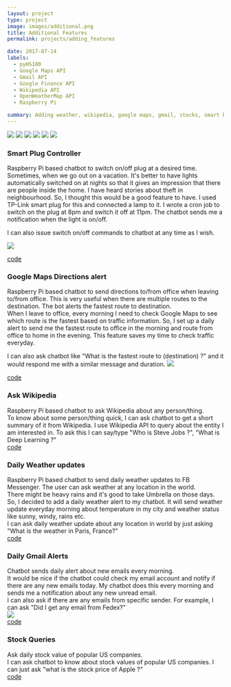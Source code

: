 ```yaml
---
layout: project
type: project
image: images/additional.png
title: Additional Features
permalink: projects/adding_features

date: 2017-07-14
labels:
  - pyHS100
  - Google Maps API
  - Gmail API
  - Google Finance API
  - Wikipedia API
  - OpenWeatherMap API
  - Raspberry Pi

summary: Adding weather, wikipedia, google maps, gmail, stocks, smart bulb features to Raspberry Pi Chat bot.
---
```


<div class="ui small rounded images">
  <img class="ui image" src="../images/bulb.jpg">
  <img class="ui image" src="../images/gmaps.png">
  <img class="ui image" src="../images/gmail.png">
  <img class="ui image" src="../images/wiki.png">
  <img class="ui image" src="../images/weather.jpg">
  <img class="ui image" src="../images/stock.png">
</div>

### Smart Plug Controller
Raspberry Pi based chatbot to switch on/off plug at a desired time.<br/>
Sometimes, when we go out on a vacation. It's better to have lights automatically switched on at nights so that it gives an impression that there are people inside the home. I have heard stories about theft in neighbourhood. So, I thought this would be a good feature to have. I used TP-Link smart plug for this and connected a lamp to it. I wrote a cron job to switch on the plug at 8pm and switch it off at 11pm. The chatbot sends me a notification when the light is on/off.

I can also issue switch on/off commands to chatbot at any time as I wish.<br/>
<p><img class="ui medium center rounded image" src="../images/plug_alert.png"></p>

[code](https://github.com/arunn314/smartybot/blob/master/plug_handler.py)  


### Google Maps Directions alert
Raspberry Pi based chatbot to send directions to/from office when leaving to/from office. This is very useful when there are multiple routes to the destination. The bot alerts the fastest route to destination.<br/>
When I leave to office, every morning I need to check Google Maps to see which route is the fastest based on traffic information. So, I set up a daily alert to send me the fastest route to office in the morning and route from office to home in the evening. This feature saves my time to check traffic everyday.

I can also ask chatbot like "What is the fastest route to (destination) ?" and it would respond me with a similar message and duration.
<img class="ui medium center floated rounded image" src="../images/traffic_alert.png"><br/>

[code](https://github.com/arunn314/smartybot/blob/master/gmaps_handler.py)

### Ask Wikipedia
Raspberry Pi based chatbot to ask Wikipedia about any person/thing.  
To know about some person/thing quick, I can ask chatbot to get a short summary of it from Wikipedia. I use Wikipedia API to query about the entity I am interested in.
To ask this I can say/type "Who is Steve Jobs ?", "What is Deep Learning ?"<br/>
[code](https://github.com/arunn314/smartybot/blob/master/wiki_handler.py)

### Daily Weather updates
Raspberry Pi based chatbot to send daily weather updates to FB Messenger. The user can ask weather at any location in the world.<br/>
There might be heavy rains and it's good to take Umbrella on those days. So, I decided to add a daily weather alert to my chatbot. It will send weather update everyday morning about temperature in my city and weather status like sunny, windy, rains etc.<br/>
I can ask daily weather update about any location in world by just asking "What is the weather in Paris, France?"<br/>
[code](https://github.com/arunn314/smartybot/blob/master/weather_handler.py)

### Daily Gmail Alerts
Chatbot sends daily alert about new emails every morning.<br/>
It would be nice if the chatbot could check my email account and notify if there are any new emails today. My chatbot does this every morning and sends me a notification about any new unread email.<br/>
I can also ask if there are any emails from specific sender.
For example, I can ask "Did I get any email from Fedex?"<br/>
<img class="ui medium center floated rounded image" src="../images/email_alert.png"><br/>
[code](https://github.com/arunn314/smartybot/blob/master/gmail_handler.py)


### Stock Queries
Ask daily stock value of popular US companies.  
I can ask chatbot to know about stock values of popular US companies.
I can just ask "what is the stock price of Apple ?"<br/>
[code](https://github.com/arunn314/smartybot/blob/master/stock_handler.py)
